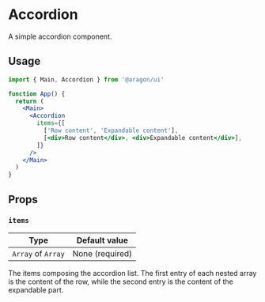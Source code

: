 # Accordion

A simple accordion component.

## Usage

```jsx
import { Main, Accordion } from '@aragon/ui'

function App() {
  return (
    <Main>
      <Accordion
        items={[
          ['Row content', 'Expandable content'],
          [<div>Row content</div>, <div>Expandable content</div>],
        ]}
      />
    </Main>
  )
}
```

## Props

### `items`

| Type               | Default value   |
| ------------------ | --------------- |
| `Array` of `Array` | None (required) |

The items composing the accordion list. The first entry of each nested array is the content of the row, while the second entry is the content of the expandable part.

